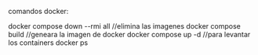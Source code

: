comandos docker:

docker compose down --rmi all  //elimina las imagenes
docker compose build  //geneara la imagen de docker
docker compose up -d //para levantar los containers
docker ps